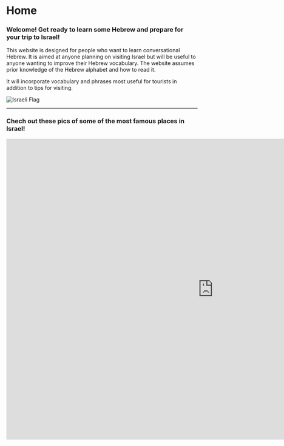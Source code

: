 
<h1>Home</h1>

<h3>
 Welcome! Get ready to learn some Hebrew and prepare for your trip to Israel! 
</h3> <p> This website is designed for people who want to learn conversational Hebrew. It is aimed at anyone planning on visiting Israel but will be useful to anyone wanting to improve their Hebrew vocabulary. The website assumes prior knowledge of the Hebrew alphabet and how to read it.</p>

It will incorporate vocabulary and phrases most useful for tourists in addition to tips for visiting.

 <img src="https://upload.wikimedia.org/wikipedia/commons/thumb/4/4f/Flag_of_Israel_%283-2%29.svg/720px-Flag_of_Israel_%283-2%29.svg.png" alt="Israeli Flag">

<div style="clear:both;"></div>

<hr>
<h3> Chech out these pics of some of the most famous places in Israel!</h3>
<iframe src="https://h5p.org/h5p/embed/679753" width="1090" height="792" frameborder="0" allowfullscreen="allowfullscreen"></iframe><script src="https://h5p.org/sites/all/modules/h5p/library/js/h5p-resizer.js" charset="UTF-8"></script>
